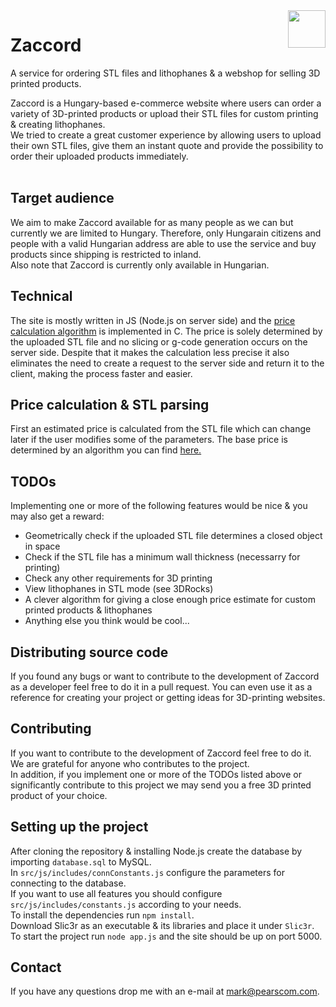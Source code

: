 <img align="right" width="60" src="https://www.zaccord.com/images/logo.png">
<h1>Zaccord</h1>
A service for ordering STL files and lithophanes & a webshop for selling 3D printed products.

Zaccord is a Hungary-based e-commerce website where users can order a variety of 3D-printed
products or upload their STL files for custom printing & creating lithophanes.<br>
We tried to create a great customer experience by allowing users to upload their own STL files, give
them an instant quote and provide the possibility to order their uploaded products immediately.<br><br>

## Target audience
We aim to make Zaccord available for as many people as we can but currently we are limited
to Hungary. Therefore, only Hungarain citizens and people with a valid Hungarian address are
able to use the service and buy products since shipping is restricted to inland.<br>
Also note that Zaccord is currently only available in Hungarian.

## Technical
The site is mostly written in JS (Node.js on server side) and the 
<a href="https://github.com/squancy/stl-parser">price calculation algorithm</a> is implemented in C.
The price is solely determined by the uploaded STL file and no slicing or g-code generation occurs on the
server side. Despite that it makes the calculation less precise it also eliminates the need to create a
request to the server side and return it to the client, making the process faster and easier. 

## Price calculation & STL parsing
First an estimated price is calculated from the STL file which can change later
if the user modifies some of the parameters. The base price is determined by an
algorithm you can find
<a href="https://github.com/squancy/stl-parser">here.</a>

## TODOs
Implementing one or more of the following features would be nice & you may also get a reward:
  - Geometrically check if the uploaded STL file determines a closed object in space
  - Check if the STL file has a minimum wall thickness (necessarry for printing)
  - Check any other requirements for 3D printing
  - View lithophanes in STL mode (see 3DRocks)
  - A clever algorithm for giving a close enough price estimate for custom printed products &
    lithophanes
  - Anything else you think would be cool...

## Distributing source code
If you found any bugs or want to contribute to the development of Zaccord as a developer feel free to do it in a pull request.
You can even use it as a reference for creating your project or getting ideas for 3D-printing websites.

## Contributing
If you want to contribute to the development of Zaccord feel free to do it. We are grateful for
anyone who contributes to the project.<br>
In addition, if you implement one or more of the TODOs listed above or significantly contribute
to this project we may send you a free 3D printed product of your choice.

## Setting up the project
After cloning the repository & installing Node.js create the database by importing `database.sql` to MySQL.<br>
In `src/js/includes/connConstants.js` configure the parameters for connecting to the database.<br>
If you want to use all features you should configure `src/js/includes/constants.js` according
to your needs.<br>
To install the dependencies run `npm install`.<br>
Download Slic3r as an executable & its libraries and place it under `Slic3r`.<br>
To start the project run `node app.js` and the site should be up on port 5000.<br>

## Contact
If you have any questions drop me with an e-mail at <a href="mailto:mark@pearscom.com">mark@pearscom.com</a>.

